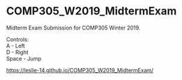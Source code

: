 # COMP305_W2019_MidtermExam

Midterm Exam Submission for COMP305 Winter 2019.  
  
Controls:  
A - Left  
D - Right  
Space - Jump  

https://leslie-14.github.io/COMP305_W2019_MidtermExam/
